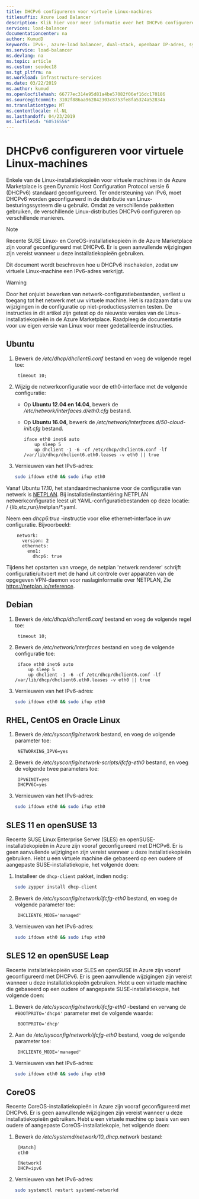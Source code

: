 ```yaml
---
title: DHCPv6 configureren voor virtuele Linux-machines
titlesuffix: Azure Load Balancer
description: Klik hier voor meer informatie over het DHCPv6 configureren voor virtuele Linux-machines.
services: load-balancer
documentationcenter: na
author: KumudD
keywords: IPv6-, azure-load balancer, dual-stack, openbaar IP-adres, systeemeigen IPv6-, mobiele, iot
ms.service: load-balancer
ms.devlang: na
ms.topic: article
ms.custom: seodec18
ms.tgt_pltfrm: na
ms.workload: infrastructure-services
ms.date: 03/22/2019
ms.author: kumud
ms.openlocfilehash: 66777ec314e95d81a4be57082f06ef16dc170186
ms.sourcegitcommit: 3102f886aa962842303c8753fe8fa5324a52834a
ms.translationtype: MT
ms.contentlocale: nl-NL
ms.lasthandoff: 04/23/2019
ms.locfileid: "60516556"
---
```

# <a name="configure-dhcpv6-for-linux-vms"></a>DHCPv6 configureren voor virtuele Linux-machines


Enkele van de Linux-installatiekopieën voor virtuele machines in de Azure Marketplace is geen Dynamic Host Configuration Protocol versie 6 (DHCPv6) standaard geconfigureerd. Ter ondersteuning van IPv6, moet DHCPv6 worden geconfigureerd in de distributie van Linux-besturingssysteem die u gebruikt. Omdat ze verschillende pakketten gebruiken, de verschillende Linux-distributies DHCPv6 configureren op verschillende manieren.

> [!NOTE]
> Recente SUSE Linux- en CoreOS-installatiekopieën in de Azure Marketplace zijn vooraf geconfigureerd met DHCPv6. Er is geen aanvullende wijzigingen zijn vereist wanneer u deze installatiekopieën gebruiken.

Dit document wordt beschreven hoe u DHCPv6 inschakelen, zodat uw virtuele Linux-machine een IPv6-adres verkrijgt.

> [!WARNING]
> Door het onjuist bewerken van netwerk-configuratiebestanden, verliest u toegang tot het netwerk met uw virtuele machine. Het is raadzaam dat u uw wijzigingen in de configuratie op niet-productiesystemen testen. De instructies in dit artikel zijn getest op de nieuwste versies van de Linux-installatiekopieën in de Azure Marketplace. Raadpleeg de documentatie voor uw eigen versie van Linux voor meer gedetailleerde instructies.

## <a name="ubuntu"></a>Ubuntu

1. Bewerk de */etc/dhcp/dhclient6.conf* bestand en voeg de volgende regel toe:

        timeout 10;

2. Wijzig de netwerkconfiguratie voor de eth0-interface met de volgende configuratie:

   * Op **Ubuntu 12.04 en 14.04**, bewerk de */etc/network/interfaces.d/eth0.cfg* bestand. 
   * Op **Ubuntu 16.04**, bewerk de */etc/network/interfaces.d/50-cloud-init.cfg* bestand.

         iface eth0 inet6 auto
             up sleep 5
             up dhclient -1 -6 -cf /etc/dhcp/dhclient6.conf -lf /var/lib/dhcp/dhclient6.eth0.leases -v eth0 || true

3. Vernieuwen van het IPv6-adres:

    ```bash
    sudo ifdown eth0 && sudo ifup eth0
    ```
Vanaf Ubuntu 17.10, het standaardmechanisme voor de configuratie van netwerk is [NETPLAN]( https://netplan.io).  Bij installatie/instantiëring NETPLAN netwerkconfiguratie leest uit YAML-configuratiebestanden op deze locatie: / {lib,etc,run}/netplan/*.yaml.

Neem een *dhcp6:true* -instructie voor elke ethernet-interface in uw configuratie.  Bijvoorbeeld:
  
        network:
          version: 2
          ethernets:
            eno1:
              dhcp6: true

Tijdens het opstarten van vroege, de netplan 'netwerk renderer' schrijft configuratie/uitvoert met de hand uit controle over apparaten van de opgegeven VPN-daemon voor naslaginformatie over NETPLAN, Zie https://netplan.io/reference.
 
## <a name="debian"></a>Debian

1. Bewerk de */etc/dhcp/dhclient6.conf* bestand en voeg de volgende regel toe:

        timeout 10;

2. Bewerk de */etc/network/interfaces* bestand en voeg de volgende configuratie toe:

        iface eth0 inet6 auto
            up sleep 5
            up dhclient -1 -6 -cf /etc/dhcp/dhclient6.conf -lf /var/lib/dhcp/dhclient6.eth0.leases -v eth0 || true

3. Vernieuwen van het IPv6-adres:

    ```bash
    sudo ifdown eth0 && sudo ifup eth0
    ```

## <a name="rhel-centos-and-oracle-linux"></a>RHEL, CentOS en Oracle Linux

1. Bewerk de */etc/sysconfig/network* bestand, en voeg de volgende parameter toe:

        NETWORKING_IPV6=yes

2. Bewerk de */etc/sysconfig/network-scripts/ifcfg-eth0* bestand, en voeg de volgende twee parameters toe:

        IPV6INIT=yes
        DHCPV6C=yes

3. Vernieuwen van het IPv6-adres:

    ```bash
    sudo ifdown eth0 && sudo ifup eth0
    ```

## <a name="sles-11-and-opensuse-13"></a>SLES 11 en openSUSE 13

Recente SUSE Linux Enterprise Server (SLES) en openSUSE-installatiekopieën in Azure zijn vooraf geconfigureerd met DHCPv6. Er is geen aanvullende wijzigingen zijn vereist wanneer u deze installatiekopieën gebruiken. Hebt u een virtuele machine die gebaseerd op een oudere of aangepaste SUSE-installatiekopie, het volgende doen:

1. Installeer de `dhcp-client` pakket, indien nodig:

    ```bash
    sudo zypper install dhcp-client
    ```

2. Bewerk de */etc/sysconfig/network/ifcfg-eth0* bestand, en voeg de volgende parameter toe:

        DHCLIENT6_MODE='managed'

3. Vernieuwen van het IPv6-adres:

    ```bash
    sudo ifdown eth0 && sudo ifup eth0
    ```

## <a name="sles-12-and-opensuse-leap"></a>SLES 12 en openSUSE Leap

Recente installatiekopieën voor SLES en openSUSE in Azure zijn vooraf geconfigureerd met DHCPv6. Er is geen aanvullende wijzigingen zijn vereist wanneer u deze installatiekopieën gebruiken. Hebt u een virtuele machine die gebaseerd op een oudere of aangepaste SUSE-installatiekopie, het volgende doen:

1. Bewerk de */etc/sysconfig/network/ifcfg-eth0* -bestand en vervang de `#BOOTPROTO='dhcp4'` parameter met de volgende waarde:

        BOOTPROTO='dhcp'

2. Aan de */etc/sysconfig/network/ifcfg-eth0* bestand, voeg de volgende parameter toe:

        DHCLIENT6_MODE='managed'

3. Vernieuwen van het IPv6-adres:

    ```bash
    sudo ifdown eth0 && sudo ifup eth0
    ```

## <a name="coreos"></a>CoreOS

Recente CoreOS-installatiekopieën in Azure zijn vooraf geconfigureerd met DHCPv6. Er is geen aanvullende wijzigingen zijn vereist wanneer u deze installatiekopieën gebruiken. Hebt u een virtuele machine op basis van een oudere of aangepaste CoreOS-installatiekopie, het volgende doen:

1. Bewerk de */etc/systemd/network/10_dhcp.network* bestand:

        [Match]
        eth0

        [Network]
        DHCP=ipv6

2. Vernieuwen van het IPv6-adres:

    ```bash
    sudo systemctl restart systemd-networkd
    ```
